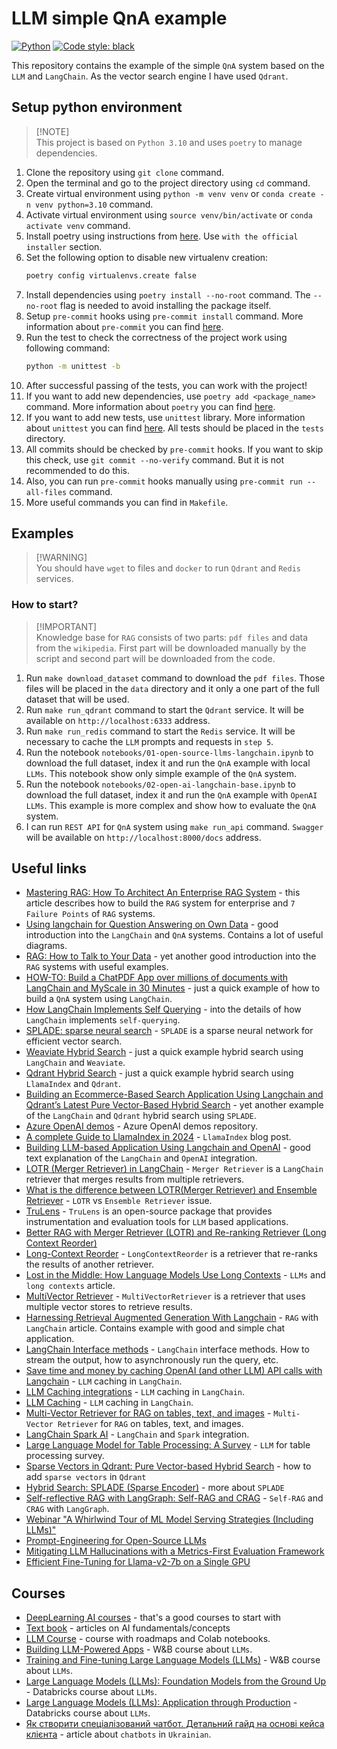 # LLM simple QnA example

[![Python](https://img.shields.io/badge/python-3.10-blue.svg)](https://www.python.org/downloads/release/python-3100/)
[![Code style: black](https://img.shields.io/badge/code%20style-black-000000.svg)](https://github.com/psf/black)

This repository contains the example of the simple `QnA` system based on the
`LLM` and `LangChain`. As the vector search engine I have used `Qdrant`.

## Setup python environment

> [!NOTE]\
> This project is based on `Python 3.10` and uses `poetry` to manage dependencies.

1. Clone the repository using `git clone` command.
2. Open the terminal and go to the project directory using `cd` command.
3. Create virtual environment using `python -m venv venv` or
   `conda create -n venv python=3.10` command.
4. Activate virtual environment using `source venv/bin/activate` or
   `conda activate venv` command.
5. Install poetry using instructions from
   [here](https://python-poetry.org/docs/#installation). Use
   `with the official installer` section.
6. Set the following option to disable new virtualenv creation:
   ```bash
   poetry config virtualenvs.create false
   ```
7. Install dependencies using `poetry install --no-root` command. The
   `--no-root` flag is needed to avoid installing the package itself.
8. Setup `pre-commit` hooks using `pre-commit install` command. More information
   about `pre-commit` you can find [here](https://pre-commit.com/).
9. Run the test to check the correctness of the project work using following
   command:
   ```bash
   python -m unittest -b
   ```
10. After successful passing of the tests, you can work with the project!
11. If you want to add new dependencies, use `poetry add <package_name>`
    command. More information about `poetry` you can find
    [here](https://python-poetry.org/docs/basic-usage/).
12. If you want to add new tests, use `unittest` library. More information about
    `unittest` you can find
    [here](https://docs.python.org/3/library/unittest.html). All tests should be
    placed in the `tests` directory.
13. All commits should be checked by `pre-commit` hooks. If you want to skip
    this check, use `git commit --no-verify` command. But it is not recommended
    to do this.
14. Also, you can run `pre-commit` hooks manually using
    `pre-commit run --all-files` command.
15. More useful commands you can find in `Makefile`.

## Examples

> [!WARNING]\
> You should have `wget` to files and `docker` to run `Qdrant` and `Redis` services.

### How to start?

> [!IMPORTANT]\
> Knowledge base for `RAG` consists of two parts: `pdf files` and data from the `wikipedia`.
> First part will be downloaded manually by the script and second part will be downloaded
> from the code.

1. Run `make download_dataset` command to download the `pdf files`. Those files
   will be placed in the `data` directory and it only a one part of the full
   dataset that will be used.
2. Run `make run_qdrant` command to start the `Qdrant` service. It will be
   available on `http://localhost:6333` address.
3. Run `make run_redis` command to start the `Redis` service. It will be
   necessary to cache the `LLM` prompts and requests in `step 5`.
4. Run the notebook `notebooks/01-open-source-llms-langchain.ipynb` to download
   the full dataset, index it and run the `QnA` example with local `LLMs`. This
   notebook show only simple example of the `QnA` system.
5. Run the notebook `notebooks/02-open-ai-langchain-base.ipynb` to download the
   full dataset, index it and run the `QnA` example with `OpenAI LLMs`. This
   example is more complex and show how to evaluate the `QnA` system.
6. I can run `REST API` for `QnA` system using `make run_api` command. `Swagger`
   will be available on `http://localhost:8000/docs` address.

## Useful links

- [Mastering RAG: How To Architect An Enterprise RAG System](https://www.rungalileo.io/blog/mastering-rag-how-to-architect-an-enterprise-rag-system) -
  this article describes how to build the `RAG` system for enterprise and
  `7 Failure Points` of `RAG` systems.
- [Using langchain for Question Answering on Own Data](https://medium.com/@onkarmishra/using-langchain-for-question-answering-on-own-data-3af0a82789ed) -
  good introduction into the `LangChain` and `QnA` systems. Contains a lot of
  useful diagrams.
- [RAG: How to Talk to Your Data](https://towardsdatascience.com/rag-how-to-talk-to-your-data-eaf5469b83b0) -
  yet another good introduction into the `RAG` systems with useful examples.
- [HOW-TO: Build a ChatPDF App over millions of documents with LangChain and MyScale in 30 Minutes](https://github.com/myscale/ChatData/blob/main/docs/self-query.md) -
  just a quick example of how to build a `QnA` system using `LangChain`.
- [How LangChain Implements Self Querying](https://zilliz.com/blog/How-LangChain-Implements-Self-Querying) -
  into the details of how `LangChain` implements `self-querying`.
- [SPLADE: sparse neural search](https://github.com/naver/splade) - `SPLADE` is
  a sparse neural network for efficient vector search.
- [Weaviate Hybrid Search](https://python.langchain.com/docs/integrations/retrievers/weaviate-hybrid) -
  just a quick example hybrid search using `LangChain` and `Weaviate`.
- [Qdrant Hybrid Search](https://docs.llamaindex.ai/en/stable/examples/vector_stores/qdrant_hybrid.html) -
  just a quick example hybrid search using `LlamaIndex` and `Qdrant`.
- [Building an Ecommerce-Based Search Application Using Langchain and Qdrant’s Latest Pure Vector-Based Hybrid Search](https://nayakpplaban.medium.com/building-an-ecommerce-based-search-application-using-langchain-and-qdrants-latest-pure-a60df053066a) -
  yet another example of the `LangChain` and `Qdrant` hybrid search using
  `SPLADE`.
- [Azure OpenAI demos](https://github.com/retkowsky/Azure-OpenAI-demos/tree/main) -
  Azure OpenAI demos repository.
- [A complete Guide to LlamaIndex in 2024](https://nanonets.com/blog/llamaindex/) -
  `LlamaIndex` blog post.
- [Building LLM-based Application Using Langchain and OpenAI](https://www.linkedin.com/pulse/building-llm-based-application-using-langchain-openai-rodion-salnik/) -
  good text explanation of the `LangChain` and `OpenAI` integration.
- [LOTR (Merger Retriever) in LangChain](https://python.langchain.com/docs/integrations/retrievers/merger_retriever) -
  `Merger Retriever` is a `LangChain` retriever that merges results from
  multiple retrievers.
- [What is the difference between LOTR(Merger Retriever) and Ensemble Retriever](https://github.com/langchain-ai/langchain/issues/8677) -
  `LOTR` vs `Ensemble Retriever` issue.
- [TruLens](https://python.langchain.com/docs/integrations/providers/trulens) -
  `TruLens` is an open-source package that provides instrumentation and
  evaluation tools for `LLM` based applications.
- [Better RAG with Merger Retriever (LOTR) and Re-ranking Retriever (Long Context Reorder)](https://www.youtube.com/watch?v=uYZftCq2efg&ab_channel=AIAnytime)
- [Long-Context Reorder](https://python.langchain.com/docs/modules/data_connection/retrievers/long_context_reorder) -
  `LongContextReorder` is a retriever that re-ranks the results of another
  retriever.
- [Lost in the Middle: How Language Models Use Long Contexts](https://arxiv.org/abs/2307.03172) -
  `LLMs` and `long contexts` article.
- [MultiVector Retriever](https://python.langchain.com/docs/modules/data_connection/retrievers/multi_vector) -
  `MultiVectorRetriever` is a retriever that uses multiple vector stores to
  retrieve results.
- [Harnessing Retrieval Augmented Generation With Langchain](https://betterprogramming.pub/harnessing-retrieval-augmented-generation-with-langchain-2eae65926e82) -
  `RAG` with `LangChain` article. Contains example with good and simple chat
  application.
- [LangChain Interface methods](https://python.langchain.com/docs/expression_language/interface) -
  `LangChain` interface methods. How to stream the output, how to asynchronously
  run the query, etc.
- [Save time and money by caching OpenAI (and other LLM) API calls with Langchain](https://mikulskibartosz.name/cache-open-ai-calls-with-langchain) -
  `LLM` caching in `LangChain`.
- [LLM Caching integrations](https://python.langchain.com/docs/integrations/llms/llm_caching) -
  `LLM` caching in `LangChain`.
- [LLM Caching](https://python.langchain.com/docs/modules/model_io/llms/llm_caching) -
  `LLM` caching in `LangChain`.
- [Multi-Vector Retriever for RAG on tables, text, and images](https://blog.langchain.dev/semi-structured-multi-modal-rag/) -
  `Multi-Vector Retriever` for `RAG` on tables, text, and images.
- [LangChain Spark AI](https://github.com/sugarforever/LangChain-Tutorials/blob/main/LangChain_Spark_AI.ipynb) -
  `LangChain` and `Spark` integration.
- [Large Language Model for Table Processing: A Survey](https://arxiv.org/abs/2402.05121) -
  `LLM` for table processing survey.
- [Sparse Vectors in Qdrant: Pure Vector-based Hybrid Search](https://qdrant.tech/articles/sparse-vectors/) - how to add `sparse vectors` in `Qdrant`
- [Hybrid Search: SPLADE (Sparse Encoder)](https://medium.com/@sowmiyajaganathan/hybrid-search-splade-sparse-encoder-neural-retrieval-models-d092e5f46913) - more about `SPLADE`
- [Self-reflective RAG with LangGraph: Self-RAG and CRAG](https://www.youtube.com/watch?v=pbAd8O1Lvm4) -
  `Self-RAG` and `CRAG` with `LangGraph`.
- [Webinar "A Whirlwind Tour of ML Model Serving Strategies (Including LLMs)"](https://www.youtube.com/watch?v=VUsm0qO2ifg&ab_channel=DataPhoenixEvents)
- [Prompt-Engineering for Open-Source LLMs](https://www.youtube.com/watch?v=f32dc5M2Mn0&ab_channel=DeepLearningAI)
- [Mitigating LLM Hallucinations with a Metrics-First Evaluation Framework](https://www.youtube.com/watch?v=u1pNrsR1txA&ab_channel=DeepLearningAI)
- [Efficient Fine-Tuning for Llama-v2-7b on a Single GPU](https://www.youtube.com/watch?v=g68qlo9Izf0&ab_channel=DeepLearningAI)

## Courses

- [DeepLearning AI courses](https://learn.deeplearning.ai/) - that's a good
  courses to start with
- [Text book](https://aman.ai/primers/ai/) - articles on AI
  fundamentals/concepts
- [LLM Course](https://github.com/mlabonne/llm-course) - course with roadmaps
  and Colab notebooks.
- [Building LLM-Powered Apps](https://www.wandb.courses/courses/building-llm-powered-apps) -
  W&B course about `LLMs`.
- [Training and Fine-tuning Large Language Models (LLMs)](https://www.wandb.courses/courses/training-fine-tuning-LLMs) -
  W&B course about `LLMs`.
- [Large Language Models (LLMs): Foundation Models from the Ground Up](https://customer-academy.databricks.com/learn/course/internal/view/elearning/1804/large-language-models-llms-foundation-models-from-the-ground-up) -
  Databricks course about `LLMs`.
- [Large Language Models (LLMs): Application through Production](https://customer-academy.databricks.com/learn/course/internal/view/elearning/1749/large-language-models-llms-application-through-production) -
  Databricks course about `LLMs`.
- [Як створити спеціалізований чатбот. Детальний гайд на основі кейса клієнта](https://dou.ua/forums/topic/46902/?from=tg&utm_source=telegram&utm_medium=social) -
  article about `chatbots` in `Ukrainian`.
